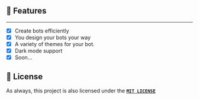 ## 🥤 Features
---
- [x] Create bots efficiently
- [x] You design your bots your way
- [x] A variety of themes for your bot.
- [x] Dark mode support
- [x] Soon...

## 🔏 License

As always, this project is also licensed under the [**`MIT LICENSE`**](/LICENSE)
&nbsp;
